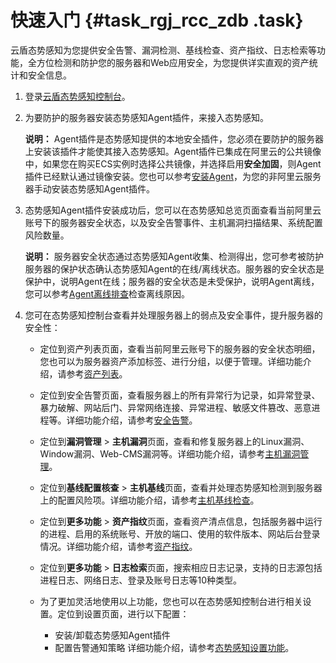 # 快速入门 {#task_rgj_rcc_zdb .task}

云盾态势感知为您提供安全告警、漏洞检测、基线检查、资产指纹、日志检索等功能，全方位检测和防护您的服务器和Web应用安全，为您提供详实直观的资产统计和安全信息。

1.  登录[云盾态势感知控制台](https://yundun.console.aliyun.com/?p=sas)。 
2.  为要防护的服务器安装态势感知Agent插件，来接入态势感知。 

    **说明：** Agent插件是态势感知提供的本地安全插件，您必须在要防护的服务器上安装该插件才能使其接入态势感知。Agent插件已集成在阿里云的公共镜像中，如果您在购买ECS实例时选择公共镜像，并选择启用**安全加固**，则Agent插件已经默认通过镜像安装。您也可以参考[安装Agent](../../../../intl.zh-CN/用户指南/接入态势感知/安装Agent.md#)，为您的非阿里云服务器手动安装态势感知Agent插件。

3.  态势感知Agent插件安装成功后，您可以在态势感知总览页面查看当前阿里云账号下的服务器安全状态，以及安全告警事件、主机漏洞扫描结果、系统配置风险数量。 

    **说明：** 服务器安全状态通过态势感知Agent收集、检测得出，您可参考被防护服务器的保护状态确认态势感知Agent的在线/离线状态。服务器的安全状态是保护中，说明Agent在线；服务器的安全状态是未受保护，说明Agent离线，您可以参考[Agent离线排查](../../../../intl.zh-CN/用户指南/接入态势感知/Agent离线排查.md#)检查离线原因。

4.  您可在态势感知控制台查看并处理服务器上的弱点及安全事件，提升服务器的安全性： 
    -   定位到资产列表页面，查看当前阿里云账号下的服务器的安全状态明细，您也可以为服务器资产添加标签、进行分组，以便于管理。详细功能介绍，请参考[资产列表](../../../../intl.zh-CN/用户指南/资产列表.md#)。
    -   定位到安全告警页面，查看服务器上的所有异常行为记录，如异常登录、暴力破解、网站后门、异常网络连接、异常进程、敏感文件篡改、恶意进程等。详细功能介绍，请参考[安全告警](../../../../intl.zh-CN/用户指南/安全告警.md#)。
    -   定位到**漏洞管理** \> **主机漏洞**页面，查看和修复服务器上的Linux漏洞、Window漏洞、Web-CMS漏洞等。详细功能介绍，请参考[主机漏洞管理](../../../../intl.zh-CN/用户指南/漏洞管理/主机漏洞管理.md#)。
    -   定位到**基线配置核查** \> **主机基线**页面，查看并处理态势感知检测到服务器上的配置风险项。详细功能介绍，请参考[主机基线检查](../../../../intl.zh-CN/用户指南/基线配置核查/主机基线核查.md#)。
    -   定位到**更多功能** \> **资产指纹**页面，查看资产清点信息，包括服务器中运行的进程、启用的系统账号、开放的端口、使用的软件版本、网站后台登录情况。详细功能介绍，请参考[资产指纹](../../../../intl.zh-CN/用户指南/资产指纹.md#)。
    -   定位到**更多功能** \> **日志检索**页面，搜索相应日志记录，支持的日志源包括进程日志、网络日志、登录及账号日志等10种类型。
    -   为了更加灵活地使用以上功能，您也可以在态势感知控制台进行相关设置。定位到设置页面，进行以下配置：

        -   安装/卸载态势感知Agent插件
        -   配置告警通知策略
        详细功能介绍，请参考[态势感知设置功能](../../../../intl.zh-CN/用户指南/设置.md#)。


